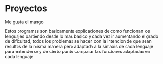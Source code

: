 # Proyectos
Me gusta el mango

Estos programas son basicamente explicaciones de como funcionan los lenguajes partiendo desde lo mas basico y cada vez ir aumentando el grado de dificultad, todos los problemas se hacen con la intencion de que sean resultos de la misma manera pero adaptada a la sintaxis de cada lenguaje para entenderse y de cierto punto comparar las funciones adaptadas en cada lenguaje
